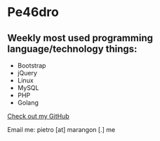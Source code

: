# Pe46dro

## Weekly most used programming language/technology things:

- Bootstrap
- jQuery
- Linux
- MySQL
- PHP
- Golang

[Check out my GitHub](https://github.com/pe46dro)

Email me: pietro [at] marangon [.] me
